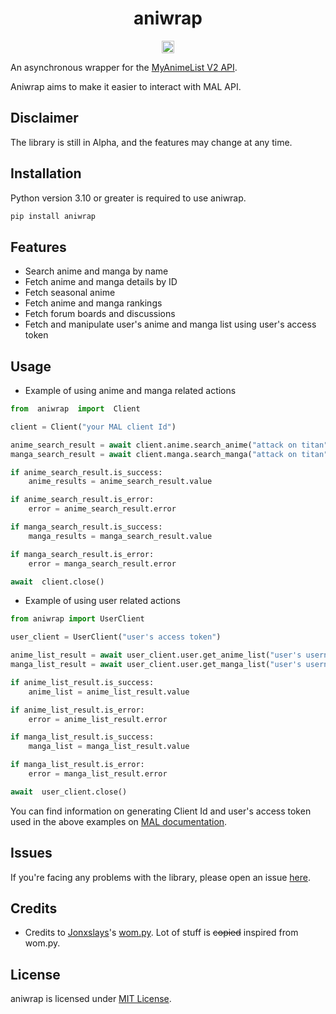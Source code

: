 <div align="center">
    <h1>aniwrap</h1>
    <a href="https://pypi.org/project/aniwrap/"><img height="20" alt="PyPI version" src="https://img.shields.io/pypi/v/aniwrap"></a>
</div>

An asynchronous wrapper for the [MyAnimeList V2 API](https://myanimelist.net/apiconfig/references/api/v2).

Aniwrap aims to make it easier to interact with MAL API.

## Disclaimer

The library is still in Alpha, and the features may change at any time.

## Installation

Python version 3.10 or greater is required to use aniwrap.

```sh
pip install aniwrap
```

## Features

- Search anime and manga by name
- Fetch anime and manga details by ID
- Fetch seasonal anime
- Fetch anime and manga rankings
- Fetch forum boards and discussions
- Fetch and manipulate user's anime and manga list using user's access token

## Usage

- Example of using anime and manga related actions

```Python
from  aniwrap  import  Client

client = Client("your MAL client Id")

anime_search_result = await client.anime.search_anime("attack on titan")
manga_search_result = await client.manga.search_manga("attack on titan")

if anime_search_result.is_success:
    anime_results = anime_search_result.value

if anime_search_result.is_error:
    error = anime_search_result.error

if manga_search_result.is_success:
    manga_results = manga_search_result.value

if manga_search_result.is_error:
    error = manga_search_result.error

await  client.close()
```

- Example of using user related actions

```python
from aniwrap import UserClient

user_client = UserClient("user's access token")

anime_list_result = await user_client.user.get_anime_list("user's username")
manga_list_result = await user_client.user.get_manga_list("user's username")

if anime_list_result.is_success:
    anime_list = anime_list_result.value

if anime_list_result.is_error:
    error = anime_list_result.error

if manga_list_result.is_success:
    manga_list = manga_list_result.value

if manga_list_result.is_error:
    error = manga_list_result.error

await  user_client.close()
```

You can find information on generating Client Id and user's access token used in the above examples on [MAL documentation](https://myanimelist.net/apiconfig/references/authorization).

## Issues

If you're facing any problems with the library, please open an issue [here](https://github.com/thevenuz/aniwrap.py/issues).

## Credits

- Credits to [Jonxslays](https://github.com/Jonxslays)'s [wom.py](https://github.com/Jonxslays/wom.py). Lot of stuff is ~~copied~~ inspired from wom.py.

## License

aniwrap is licensed under [MIT License](https://github.com/thevenuz/aniwrap.py/blob/master/LICENSE).
